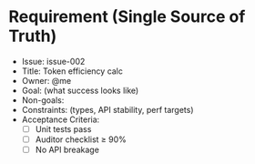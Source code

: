 # Requirement (Single Source of Truth)
- Issue: issue-002
- Title: Token efficiency calc
- Owner: @me
- Goal: (what success looks like)
- Non-goals:
- Constraints: (types, API stability, perf targets)
- Acceptance Criteria:
  - [ ] Unit tests pass
  - [ ] Auditor checklist ≥ 90%
  - [ ] No API breakage
